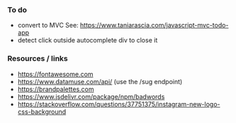 ### To do
- convert to MVC
See: https://www.taniarascia.com/javascript-mvc-todo-app
- detect click outside autocomplete div to close it

### Resources / links
- https://fontawesome.com
- https://www.datamuse.com/api/ (use the /sug endpoint)
- https://brandpalettes.com
- https://www.jsdelivr.com/package/npm/badwords
- https://stackoverflow.com/questions/37751375/instagram-new-logo-css-background